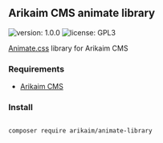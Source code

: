 ## Arikaim CMS animate library
![version: 1.0.0](https://img.shields.io/github/release/arikaim/animate-library.svg)
![license: GPL3](https://img.shields.io/badge/License-GPLv3-blue.svg)



[Animate.css](https://github.com/daneden/animate.css) library for Arikaim CMS


### Requirements 
  * [Arikaim CMS](https://github.com/arikaim/arikaim)


### Install
```bash

composer require arikaim/animate-library

```
